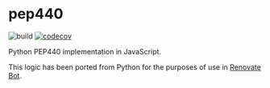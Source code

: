 # pep440

![build](https://github.com/renovatebot/pep440/workflows/build/badge.svg)
[![codecov](https://codecov.io/gh/renovatebot/pep440/branch/main/graph/badge.svg?token=OqCFydnm3g)](https://codecov.io/gh/renovatebot/pep4440)

Python PEP440 implementation in JavaScript.

This logic has been ported from Python for the purposes of use in [Renovate Bot](https://github.com/renovatebot/renovate).
